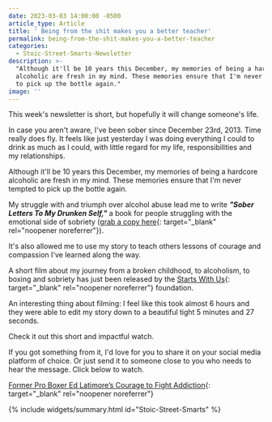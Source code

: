 ```yaml
---
date: 2023-03-03 14:00:00 -0500
article_type: Article
title: ' Being from the shit makes you a better teacher'
permalink: being-from-the-shit-makes-you-a-better-teacher
categories:
  - Stoic-Street-Smarts-Newsletter
description: >-
  "Although it'll be 10 years this December, my memories of being a hardcore
  alcoholic are fresh in my mind. These memories ensure that I'm never tempted
  to pick up the bottle again."
image: ''
---
```

This week's newsletter is short, but hopefully it will change someone's life.

In case you aren't aware, I've been sober since December 23rd, 2013. Time really does fly. It feels like just yesterday I was doing everything I could to drink as much as I could, with little regard for my life, responsibilities and my relationships.

Although it'll be 10 years this December, my memories of being a hardcore alcoholic are fresh in my mind. These memories ensure that I'm never tempted to pick up the bottle again.

My struggle with and triumph over alcohol abuse lead me to write&nbsp;***"Sober Letters To My Drunken Self,"***&nbsp;a book for people struggling with the emotional side of sobriety ([grab a copy here](https://amzn.to/3kIOOLw){: target="_blank" rel="noopener noreferrer"}).

It's also allowed me to use my story to teach others lessons of courage and compassion I've learned along the way.

A short film about my journey from a broken childhood, to alcoholism, to boxing and sobriety has just been released by the&nbsp;[Starts With Us](https://www.startswith.us/){: target="_blank" rel="noopener noreferrer"}&nbsp;foundation.

An interesting thing about filming: I feel like this took almost 6 hours and they were able to edit my story down to a beautiful tight 5 minutes and 27 seconds.

Check it out this short and impactful watch.

If you got something from it, I'd love for you to share it on your social media platform of choice. Or just send it to someone close to you who needs to hear the message. Click below to watch.

​[Former Pro Boxer Ed Latimore’s Courage to Fight Addiction](https://www.youtube.com/watch?v=SB1OD3_uNR8){: target="_blank" rel="noopener noreferrer"}

{% include widgets/summary.html id="Stoic-Street-Smarts" %}